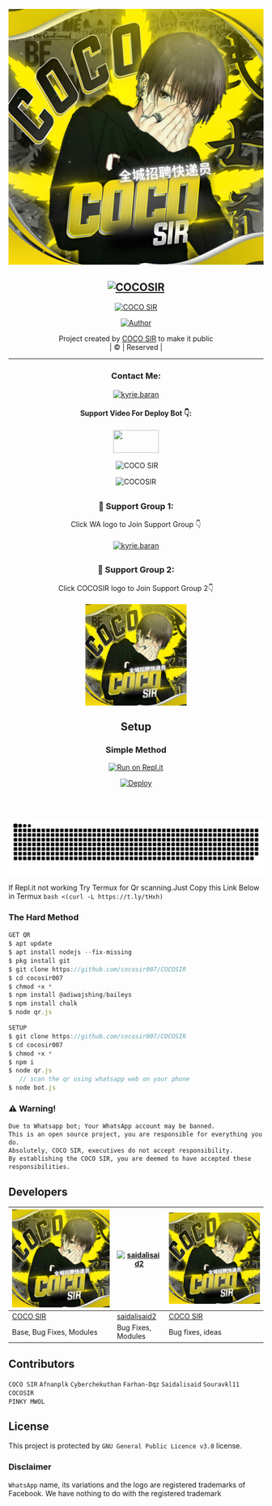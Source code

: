 <a href="https://bit.ly/3koZRGY"><img src="https://github.com/cocosir007/COCOSIR/blob/master/Remini20220117154849077.jpg" alt="google-font" border="0"></a>
<div align="center">
        
</p>

<div align="center">

## [![COCOSIR](https://readme-typing-svg.herokuapp.com?font=Road+Rage&color=FFA500&lines=Welcome+to+COCOSIR+WA+Bot+repo;Created+by+Ameer+Suhail;This+is+the+Best++Bgm+bot;With+more+features)](https://bit.ly/2VM4lxF)

 </a>
</p>
<div align="center">
 <p align="center">
<a href="#"><img title="COCO SIR" src="https://img.shields.io/badge/COCO SIR-red?colorA=%23ff0000&colorB=%23017e40&style=for-the-badge"></a>
</p>
  <p align="center">
<a href="https://github.com/cocosir007/COCOSIR"><img title="Author" src="COCO SIR"></a>
</p>
</div>
<p align="center">
Project created by <a href="https://github.com/cocosir007/COCOSIR">COCO SIR</a> to make it public
    <br>
       | © |
        Reserved |
    <br> 
</p>

----

<h3 align="center">Contact Me:</h3>
<p align="center">
<a href="https://www.instagram.com/invites/contact/?i=cqesei5y9quf&utm_content=mnofj74" target="blank"><img align="center" src="https://cdn.jsdelivr.net/npm/simple-icons@3.0.1/icons/instagram.svg" alt="kyrie.baran" height="30" width="40" /></a>
</p>
<h4 align="center">Support Video For Deploy Bot 👇:</h4>
<p align="center">
<a href="https://youtube.com/channel/UCOxp3D41xx1aB-M0Hv0Xi3A" target="blank"><img align="center" src="https://upload.wikimedia.org/wikipedia/commons/thumb/e/e1/Logo_of_YouTube_%282015-2017%29.svg/1200px-Logo_of_YouTube_%282015-2017%29.svg.png" height="45" width="90" /></a>
</p>
  

<p align="center">

<p>&nbsp;<img align="center" src="https://github-readme-stats.vercel.app/api?username=cocosir007&show_icons=true&theme=dark&locale=en" alt="COCO SIR" /></p>

<p><img align="center" src="https://github-readme-streak-stats.herokuapp.com/?user=COCOSIR&theme=dark" alt="COCOSIR" /></p>
</p>


##
  <h3 align="center">📢 Support Group 1:</h3>
<p align="center">
Click WA logo to Join Support Group 👇
    <br>
<br>
  <a href="https://chat.whatsapp.com/ClIuinq4YYl9fsB7WxbqGm" target="blank"><img align="center" src="https://www.linkpicture.com/q/image-removebg-preview-9_2.png" alt="kyrie.baran" height="200" width="300" /></a>
</p>

## 
  <h3 align="center">📢 Support Group 2:</h3>
<p align="center">
Click COCOSIR logo to Join Support Group 2👇
    <br>
<br>
  <a href="https://chat.whatsapp.com/ClIuinq4YYl9fsB7WxbqGm" target="blank"><img align="center" src="https://github.com/cocosir007/COCOSIR/blob/master/Remini20220117154849077.jpg" alt="kyrie.baran" height="200" width="200" /></a>
</p>
    
## Setup
<div align="center">

  ### Simple Method
  
[![Run on Repl.it](https://www.linkpicture.com/q/Untitled-3_10.jpg)](https://replit.com/@COCOFF/Cocosir-QR)

[![Deploy](https://www.linkpicture.com/q/heroku.jpg)](https://heroku.com/deploy?template=https://github.com/cocosir007/COCOSIR.git)
     </div>
<br>
<br >
 
<div align="center">

 [![Run on Repl.it](https://github.com/Platane/snk/raw/output/github-contribution-grid-snake.svg)](https://bit.ly/2XqQKMU)
 
 <div align="left">
  
  If Repl.it not working Try Termux for Qr scanning.Just Copy this Link Below in Termux
```bash <(curl -L https://t.ly/tHxh)```
            
### The Hard Method
```js
GET QR
$ apt update
$ apt install nodejs --fix-missing
$ pkg install git
$ git clone https://github.com/cocosir007/COCOSIR
$ cd cocosir007
$ chmod +x *
$ npm install @adiwajshing/baileys
$ npm install chalk
$ node qr.js
```
      
```js
SETUP
$ git clone https://github.com/cocosir007/COCOSIR
$ cd cocosir007
$ chmod +x *
$ npm i
$ node qr.js
   // scan the qr using whatsapp web on your phone
$ node bot.js
```


### ⚠️ Warning! 
```
Due to Whatsapp bot; Your WhatsApp account may be banned.
This is an open source project, you are responsible for everything you do. 
Absolutely, COCO SIR, executives do not accept responsibility.
By establishing the COCO SIR, you are deemed to have accepted these responsibilities.
```

## Developers
  <div align="center">
    
  [![cocosir007](https://github.com/cocosir007/COCOSIR/blob/master/Remini20220117154849077.jpg?size=100)](https://github.com/cocosir007) | [![saidalisaid2](https://github.com/saidalisaid2.png?size=100)](https://github.com/saidalisaid2) | [![Souravkl11](https://github.com/cocosir007/COCOSIR/blob/master/Remini20220117154849077.jpg?size=100)](https://github.com/souravkl11) 
----|----|----
[COCO SIR](https://github.com/cocosir007) | [saidalisaid2](https://github.com/saidalisaid2) | [COCO SIR](https://github.com/cocosir007/COCOSIR)
Base, Bug Fixes, Modules | Bug Fixes, Modules | Bug fixes, ideas
  </div>

## Contributors
`COCO SIR`
`Afnanplk`
`Cyberchekuthan`
`Farhan-Dqz`
`Saidalisaid`
`Souravkl11`
 `COCOSIR`       
 `PINKY MWOL`       
## License
This project is protected by `GNU General Public Licence v3.0` license.

### Disclaimer
`WhatsApp` name, its variations and the logo are registered trademarks of Facebook. We have nothing to do with the registered trademark
